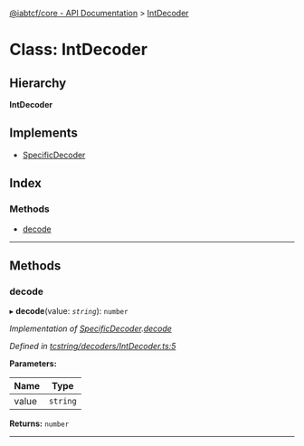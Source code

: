[@iabtcf/core - API Documentation](../README.md) > [IntDecoder](../classes/intdecoder.md)

# Class: IntDecoder

## Hierarchy

**IntDecoder**

## Implements

* [SpecificDecoder](../interfaces/specificdecoder.md)

## Index

### Methods

* [decode](intdecoder.md#decode)

---

## Methods

<a id="decode"></a>

###  decode

▸ **decode**(value: *`string`*): `number`

*Implementation of [SpecificDecoder](../interfaces/specificdecoder.md).[decode](../interfaces/specificdecoder.md#decode)*

*Defined in [tcstring/decoders/IntDecoder.ts:5](https://github.com/chrispaterson/iabtcf-es/blob/4f7901f/modules/core/src/tcstring/decoders/IntDecoder.ts#L5)*

**Parameters:**

| Name | Type |
| ------ | ------ |
| value | `string` |

**Returns:** `number`

___

